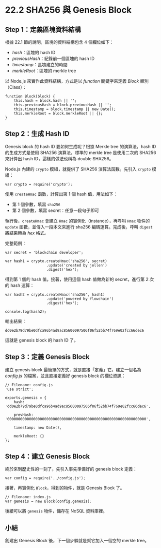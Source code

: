 # 22.2 SHA256 與 Genesis Block 

## Step 1：定義區塊資料結構

根據 22.1 節的說明，區塊的資料結構包含 4 個欄位如下：

* *hash*：區塊的 hash ID
* *previousHash*：紀錄前一個區塊的 hash ID
* *timestamp*：區塊建立的時間
* *merkleRoot*：區塊的 merkle tree

以 Node.js 來實作此資料結構，方式是以 *function* 關鍵字來定義 *Block* 類別（Class）：

```
function Block(block) {
	this.hash = block.hash || '';
	this.previousHash = block.previousHash || '';
	this.timestamp = block.timestamp || new Date();
	this.merkleRoot = block.merkleRoot || {};
}
```

## Step 2：生成 Hash ID

Genesis block 的 hash ID 要如何生成呢？根據 Merkle tree 的演算法，hash ID 的生成方式是使用 SHA256 演算法。標準的 merkle tree 是使用二次的 SHA256 來計算出 hash ID，這樣的做法也稱為 double SHA256。

Node.js 內建的 ```crypto``` 模組，就提供了 SHA256 演算法函數。先引入 ```crypto``` 模組：

```
var crypto = require('crypto');
```

使用 ```createHmac``` 函數，計算出第 1 個 hash 值，用法如下：

* 第 1 個參數，填寫 ```sha256``` 
* 第 2 個參數，填寫 secret：任意一段句子即可

執行後，```createHmac``` 會建立 ```Hmac``` 的實例化（instance），再呼叫 ```Hmac``` 物件的 ```update``` 函數，並傳入一段本文來進行 sha256 編碼運算。完成後，呼叫 ```digest``` 將結果轉為 *hex* 格式。

完整範例：

```
var secret = 'blockchain developer';

var hash1 = crypto.createHmac('sha256', secret)
                   .update('created by jollen')
                   .digest('hex');
```

得到第 1 個的 hash 值。接著，使用這個 hash 值做為新的 secret，進行第 2 次的 hash 運算：

```
var hash2 = crypto.createHmac('sha256', hash1)
                   .update('powered by flowchain')
                   .digest('hex');

console.log(hash2);
```

輸出結果：

```
dd0e2b79d79be0dfca96b4ad9ac85600097506f06f52bb74f769e02fcc66dec6
```

這就是 genesis block 的 hash ID 了。

## Step 3：定義 Genesis Block 

建立 genesis block 最簡單的方式，就是直接「定義」它。建立一個名為 *config.js* 的檔案，並且直接定義好 genesis block 的欄位資訊：

```
// Filename: config.js
'use strict';                                                                                              

exports.genesis = {
    hash: 'dd0e2b79d79be0dfca96b4ad9ac85600097506f06f52bb74f769e02fcc66dec6',

    prevHash: '0000000000000000000000000000000000000000000000000000000000000000',

    timestamp: new Date(),
    
    merkleRoot: {}
};
```

## Step 4：建立 Genesis Block

終於來到歷史性的一刻了。先引入事先準備好的 genesis block 定義：

```
var config = require('../config.js');
```

接著，再實例化 ```Block```，得到的物件，就是 Genesis Block 了。

```
// Filename: index.js
var genesis = new Block(config.genesis);
```

後續可以將 ```genesis``` 物件，儲存在 NoSQL 資料庫裡。

## 小結

創建出 Genesis Block 後，下一個步驟就是幫它加入一個空的 merkle tree。
